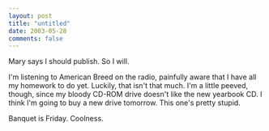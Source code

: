 ```yaml
---
layout: post
title: "untitled"
date: 2003-05-28
comments: false
---
```

Mary says I should publish. So I will.




I'm listening to American Breed on the radio, painfully aware that I have all
my homework to do yet. Luckily, that isn't that much. I'm a little peeved,
though, since my bloody CD-ROM drive doesn't like the new yearbook CD. I think
I'm going to buy a new drive tomorrow. This one's pretty stupid.




Banquet is Friday. Coolness.
